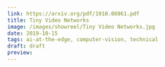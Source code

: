 ```yaml
---
link: https://arxiv.org/pdf/1910.06961.pdf
title: Tiny Video Networks
image: /images/showreel/Tiny Video Networks.jpg
date: 2019-10-15
tags: ai-at-the-edge, computer-vision, technical
draft: draft
preview:
---
```



